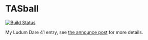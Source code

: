 # TASball

[![Build Status](https://travis-ci.org/fasterthanlime/tasball.svg?branch=master)](https://travis-ci.org/fasterthanlime/tasball)

My Ludum Dare 41 entry, see [the announce post](https://ldjam.com/events/ludum-dare/41/$86830/$86833) for more details.

